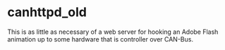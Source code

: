 canhttpd_old
============

This is as little as necessary of a web server for hooking an Adobe Flash animation up to some hardware that is controller over CAN-Bus.